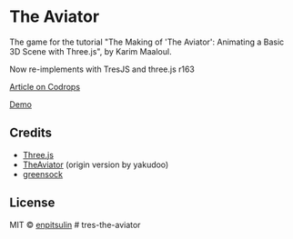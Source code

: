 # The Aviator

The game for the tutorial "The Making of 'The Aviator': Animating a Basic 3D Scene with Three.js", by Karim Maaloul.

Now re-implements with TresJS and three.js r163

[Article on Codrops](http://tympanus.net/codrops/?p=26501)

[Demo](https://tres-the-aviator.enpitsulin.xyz/)

## Credits

- [Three.js](http://threejs.org/)
- [TheAviator](https://github.com/yakudoo/TheAviator) (origin version by yakudoo)
- [greensock](https://greensock.com/)

## License

MIT © [enpitsulin](https://github.com/enpitsuLin)
#   t r e s - t h e - a v i a t o r  
 